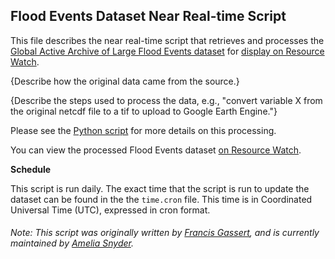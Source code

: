 ## Flood Events Dataset Near Real-time Script
This file describes the near real-time script that retrieves and processes the [Global Active Archive of Large Flood Events dataset](http://floodobservatory.colorado.edu/) for [display on Resource Watch](https://resourcewatch.org/data/explore/Current-Floods).

{Describe how the original data came from the source.}

{Describe the steps used to process the data, e.g., "convert variable X from the original netcdf file to a tif to upload to Google Earth Engine."}

Please see the [Python script](https://github.com/resource-watch/nrt-scripts/blob/master/wat_040_flood_events/contents/src/__init__.py) for more details on this processing.

You can view the processed Flood Events dataset [on Resource Watch](https://resourcewatch.org/data/explore/Current-Floods).

**Schedule**

This script is run daily. The exact time that the script is run to update the dataset can be found in the the `time.cron` file. This time is in Coordinated Universal Time (UTC), expressed in cron format.

###### Note: This script was originally written by [Francis Gassert](https://www.wri.org/profile/francis-gassert), and is currently maintained by [Amelia Snyder](https://www.wri.org/profile/amelia-snyder).
